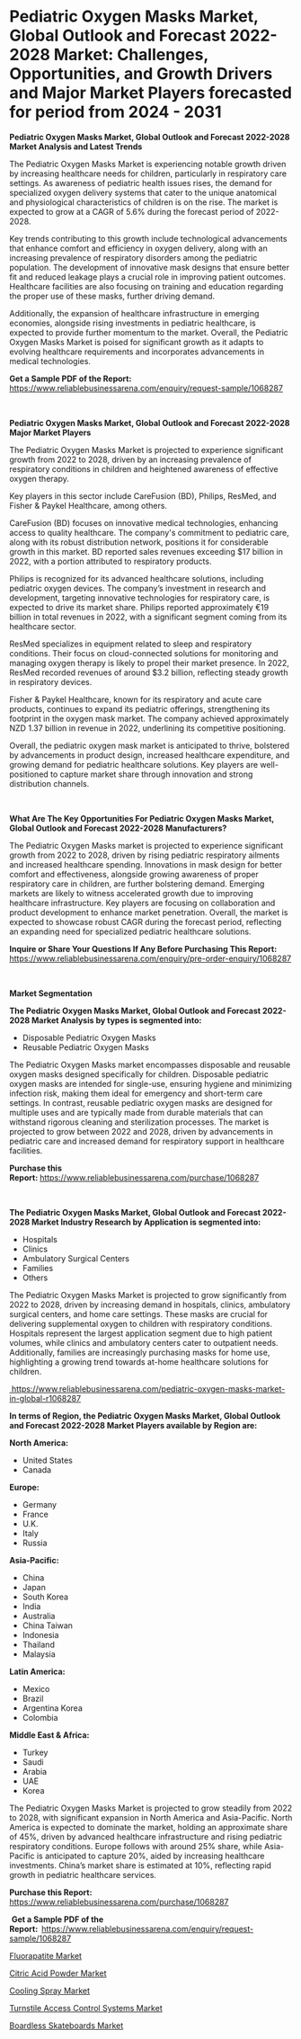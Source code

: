 <p><h1>Pediatric Oxygen Masks Market, Global Outlook and Forecast 2022-2028 Market: Challenges, Opportunities, and Growth Drivers and Major Market Players forecasted for period from 2024 - 2031</h1></p><p><strong>Pediatric Oxygen Masks Market, Global Outlook and Forecast 2022-2028 Market Analysis and Latest Trends</strong></p>
<p><p>The Pediatric Oxygen Masks Market is experiencing notable growth driven by increasing healthcare needs for children, particularly in respiratory care settings. As awareness of pediatric health issues rises, the demand for specialized oxygen delivery systems that cater to the unique anatomical and physiological characteristics of children is on the rise. The market is expected to grow at a CAGR of 5.6% during the forecast period of 2022-2028.</p><p>Key trends contributing to this growth include technological advancements that enhance comfort and efficiency in oxygen delivery, along with an increasing prevalence of respiratory disorders among the pediatric population. The development of innovative mask designs that ensure better fit and reduced leakage plays a crucial role in improving patient outcomes. Healthcare facilities are also focusing on training and education regarding the proper use of these masks, further driving demand.</p><p>Additionally, the expansion of healthcare infrastructure in emerging economies, alongside rising investments in pediatric healthcare, is expected to provide further momentum to the market. Overall, the Pediatric Oxygen Masks Market is poised for significant growth as it adapts to evolving healthcare requirements and incorporates advancements in medical technologies.</p></p>
<p><strong>Get a Sample PDF of the Report:&nbsp;</strong> <a href="https://www.reliablebusinessarena.com/enquiry/request-sample/1068287">https://www.reliablebusinessarena.com/enquiry/request-sample/1068287</a></p>
<p>&nbsp;</p>
<p><strong>Pediatric Oxygen Masks Market, Global Outlook and Forecast 2022-2028 Major Market Players</strong></p>
<p><p>The Pediatric Oxygen Masks Market is projected to experience significant growth from 2022 to 2028, driven by an increasing prevalence of respiratory conditions in children and heightened awareness of effective oxygen therapy. </p><p>Key players in this sector include CareFusion (BD), Philips, ResMed, and Fisher & Paykel Healthcare, among others. </p><p>CareFusion (BD) focuses on innovative medical technologies, enhancing access to quality healthcare. The company's commitment to pediatric care, along with its robust distribution network, positions it for considerable growth in this market. BD reported sales revenues exceeding $17 billion in 2022, with a portion attributed to respiratory products.</p><p>Philips is recognized for its advanced healthcare solutions, including pediatric oxygen devices. The company’s investment in research and development, targeting innovative technologies for respiratory care, is expected to drive its market share. Philips reported approximately €19 billion in total revenues in 2022, with a significant segment coming from its healthcare sector.</p><p>ResMed specializes in equipment related to sleep and respiratory conditions. Their focus on cloud-connected solutions for monitoring and managing oxygen therapy is likely to propel their market presence. In 2022, ResMed recorded revenues of around $3.2 billion, reflecting steady growth in respiratory devices.</p><p>Fisher & Paykel Healthcare, known for its respiratory and acute care products, continues to expand its pediatric offerings, strengthening its footprint in the oxygen mask market. The company achieved approximately NZD 1.37 billion in revenue in 2022, underlining its competitive positioning.</p><p>Overall, the pediatric oxygen mask market is anticipated to thrive, bolstered by advancements in product design, increased healthcare expenditure, and growing demand for pediatric healthcare solutions. Key players are well-positioned to capture market share through innovation and strong distribution channels.</p></p>
<p>&nbsp;</p>
<p><strong>What Are The Key Opportunities For Pediatric Oxygen Masks Market, Global Outlook and Forecast 2022-2028 Manufacturers?</strong></p>
<p><p>The Pediatric Oxygen Masks market is projected to experience significant growth from 2022 to 2028, driven by rising pediatric respiratory ailments and increased healthcare spending. Innovations in mask design for better comfort and effectiveness, alongside growing awareness of proper respiratory care in children, are further bolstering demand. Emerging markets are likely to witness accelerated growth due to improving healthcare infrastructure. Key players are focusing on collaboration and product development to enhance market penetration. Overall, the market is expected to showcase robust CAGR during the forecast period, reflecting an expanding need for specialized pediatric healthcare solutions.</p></p>
<p><strong>Inquire or Share Your Questions If Any Before Purchasing This Report:</strong> <a href="https://www.reliablebusinessarena.com/enquiry/pre-order-enquiry/1068287">https://www.reliablebusinessarena.com/enquiry/pre-order-enquiry/1068287</a></p>
<p>&nbsp;</p>
<p><strong>Market Segmentation</strong></p>
<p><strong>The Pediatric Oxygen Masks Market, Global Outlook and Forecast 2022-2028 Market Analysis by types is segmented into:</strong></p>
<p><ul><li>Disposable Pediatric Oxygen Masks</li><li>Reusable Pediatric Oxygen Masks</li></ul></p>
<p><p>The Pediatric Oxygen Masks market encompasses disposable and reusable oxygen masks designed specifically for children. Disposable pediatric oxygen masks are intended for single-use, ensuring hygiene and minimizing infection risk, making them ideal for emergency and short-term care settings. In contrast, reusable pediatric oxygen masks are designed for multiple uses and are typically made from durable materials that can withstand rigorous cleaning and sterilization processes. The market is projected to grow between 2022 and 2028, driven by advancements in pediatric care and increased demand for respiratory support in healthcare facilities.</p></p>
<p><strong>Purchase this Report:&nbsp;</strong><a href="https://www.reliablebusinessarena.com/purchase/1068287">https://www.reliablebusinessarena.com/purchase/1068287</a></p>
<p>&nbsp;</p>
<p><strong>The Pediatric Oxygen Masks Market, Global Outlook and Forecast 2022-2028 Market Industry Research by Application is segmented into:</strong></p>
<p><ul><li>Hospitals</li><li>Clinics</li><li>Ambulatory Surgical Centers</li><li>Families</li><li>Others</li></ul></p>
<p><p>The Pediatric Oxygen Masks Market is projected to grow significantly from 2022 to 2028, driven by increasing demand in hospitals, clinics, ambulatory surgical centers, and home care settings. These masks are crucial for delivering supplemental oxygen to children with respiratory conditions. Hospitals represent the largest application segment due to high patient volumes, while clinics and ambulatory centers cater to outpatient needs. Additionally, families are increasingly purchasing masks for home use, highlighting a growing trend towards at-home healthcare solutions for children.</p></p>
<p><a href="https://www.reliablebusinessarena.com/pediatric-oxygen-masks-market-in-global-r1068287">&nbsp;https://www.reliablebusinessarena.com/pediatric-oxygen-masks-market-in-global-r1068287</a></p>
<p><strong>In terms of Region, the Pediatric Oxygen Masks Market, Global Outlook and Forecast 2022-2028 Market Players available by Region are:</strong></p>
<p>
    <p> <strong> North America: </strong>
        <ul>
            <li>United States</li>
            <li>Canada</li>
        </ul>
        </p> 
    <p> <strong> Europe: </strong>
        <ul>
            <li>Germany</li>
            <li>France</li>
            <li>U.K.</li>
            <li>Italy</li>
            <li>Russia</li>
        </ul>
        </p> 
    <p> <strong> Asia-Pacific: </strong>
        <ul>
            <li>China</li>
            <li>Japan</li>
            <li>South Korea</li>
            <li>India</li>
            <li>Australia</li>
            <li>China Taiwan</li>
            <li>Indonesia</li>
            <li>Thailand</li>
            <li>Malaysia</li>
        </ul>
        </p> 
    <p> <strong> Latin America: </strong>
        <ul>
            <li>Mexico</li>
            <li>Brazil</li>
            <li>Argentina Korea</li>
            <li>Colombia</li>
        </ul>
        </p> 
    <p> <strong> Middle East & Africa: </strong>
        <ul>
            <li>Turkey</li>
            <li>Saudi</li>
            <li>Arabia</li>
            <li>UAE</li>
            <li>Korea</li>
        </ul>
    </p>
    </p>
<p><p>The Pediatric Oxygen Masks Market is projected to grow steadily from 2022 to 2028, with significant expansion in North America and Asia-Pacific. North America is expected to dominate the market, holding an approximate share of 45%, driven by advanced healthcare infrastructure and rising pediatric respiratory conditions. Europe follows with around 25% share, while Asia-Pacific is anticipated to capture 20%, aided by increasing healthcare investments. China’s market share is estimated at 10%, reflecting rapid growth in pediatric healthcare services.</p></p>
<p><strong>Purchase this Report: </strong><a href="https://www.reliablebusinessarena.com/purchase/1068287">https://www.reliablebusinessarena.com/purchase/1068287</a></p>
<p>&nbsp;<strong>Get a Sample PDF of the Report:&nbsp;&nbsp;</strong><a href="https://www.reliablebusinessarena.com/enquiry/request-sample/1068287">https://www.reliablebusinessarena.com/enquiry/request-sample/1068287</a></p>
<p><strong></strong></p>
<p><p><a href="https://issuu.com/reportprime-2/docs/fluorapatite-market-size-2030.pptx_e1a95996c4f3b8">Fluorapatite Market</a></p><p><a href="https://issuu.com/reportprime-2/docs/citric-acid-powder-market-size-2030_e33c6b508d0763">Citric Acid Powder Market</a></p><p><a href="https://medium.com/@brisistensen57567/why-should-you-invest-in-cooling-spray-56abde1ae829">Cooling Spray Market</a></p><p><a href="https://www.linkedin.com/pulse/turnstile-access-control-systems-market-segmentation-geographical-735rf?trackingId=m3sJdAxcSB26iuNSrT%2FAEA%3D%3D">Turnstile Access Control Systems Market</a></p><p><a href="https://medium.com/@brisistensen57567/the-global-boardless-skateboards-market-is-projected-to-experience-an-annual-growth-rate-of-13-7-680b32e3d2da">Boardless Skateboards Market</a></p></p>